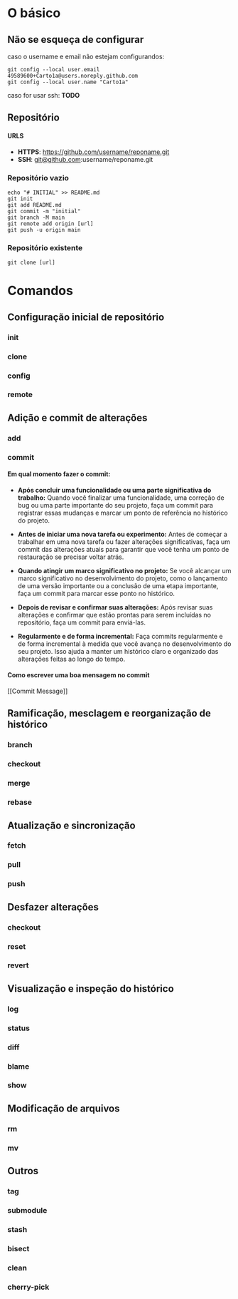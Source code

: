 # O básico
## Não se esqueça de configurar

caso o username e email não estejam configurandos:

```
git config --local user.email 49589600+Carto1a@users.noreply.github.com
git config --local user.name "Carto1a"
```

caso for usar ssh:
**TODO**
## Repositório

#### URLS
- **HTTPS**: https://github.com/username/reponame.git
- **SSH**: git@github.com:username/reponame.git

### Repositório vazio

```
echo "# INITIAL" >> README.md
git init
git add README.md
git commit -m "initial"
git branch -M main
git remote add origin [url]
git push -u origin main
```

### Repositório existente

```
git clone [url]
```

# Comandos

## Configuração inicial de repositório
### init
### clone
### config
### remote

## Adição e commit de alterações
### add
### commit

#### Em qual momento fazer o commit:

- **Após concluir uma funcionalidade ou uma parte significativa do trabalho:** Quando você finalizar uma funcionalidade, uma correção de bug ou uma parte importante do seu projeto, faça um commit para registrar essas mudanças e marcar um ponto de referência no histórico do projeto.

- **Antes de iniciar uma nova tarefa ou experimento:** Antes de começar a trabalhar em uma nova tarefa ou fazer alterações significativas, faça um commit das alterações atuais para garantir que você tenha um ponto de restauração se precisar voltar atrás.

- **Quando atingir um marco significativo no projeto:** Se você alcançar um marco significativo no desenvolvimento do projeto, como o lançamento de uma versão importante ou a conclusão de uma etapa importante, faça um commit para marcar esse ponto no histórico.

- **Depois de revisar e confirmar suas alterações:** Após revisar suas alterações e confirmar que estão prontas para serem incluídas no repositório, faça um commit para enviá-las.

- **Regularmente e de forma incremental:** Faça commits regularmente e de forma incremental à medida que você avança no desenvolvimento do seu projeto. Isso ajuda a manter um histórico claro e organizado das alterações feitas ao longo do tempo.

#### Como escrever uma boa mensagem no commit

[[Commit Message]]

## Ramificação, mesclagem e reorganização de histórico
### branch
### checkout
### merge
### rebase

## Atualização e sincronização
### fetch
### pull
### push

## Desfazer alterações
### checkout
### reset
### revert

## Visualização e inspeção do histórico
### log
### status
### diff
### blame
### show

## Modificação de arquivos
### rm
### mv

## Outros
### tag
### submodule
### stash
### bisect
### clean
### cherry-pick

